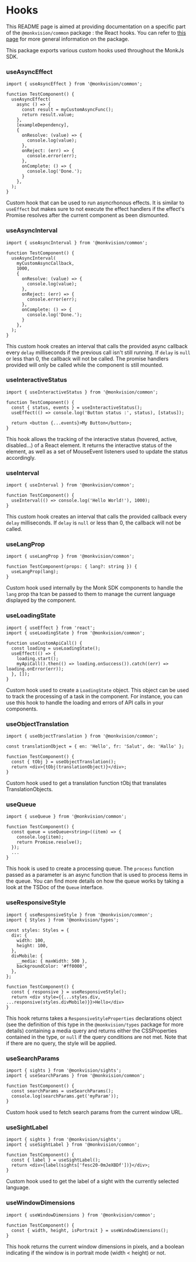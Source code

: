 # Hooks
This README page is aimed at providing documentation on a specific part of the `@monkvision/common` package : the
React hooks. You can refer to [this page](README.md) for more general information on the package.

This package exports various custom hooks used throughout the MonkJs SDK.

### useAsyncEffect
```tsx
import { useAsyncEffect } from '@monkvision/common';

function TestComponent() {
  useAsyncEffect(
    async () => {
      const result = myCustomAsyncFunc();
      return result.value;
    },
    [exampleDependency],
    {
      onResolve: (value) => {
        console.log(value);
      },
      onReject: (err) => {
        console.error(err);
      },
      onComplete: () => {
        console.log('Done.');
      }
    },
  );
}
```
Custom hook that can be used to run asyncrhonous effects. It is similar to `useEffect` but makes sure to not execute the
effect handlers if the effect's Promise resolves after the current component as been dismounted.

### useAsyncInterval

```tsx
import { useAsyncInterval } from '@monkvision/common';

function TestComponent() {
  useAsyncInterval(
    myCustomAsyncCallback,
    1000,
    {
      onResolve: (value) => {
        console.log(value);
      },
      onReject: (err) => {
        console.error(err);
      },
      onComplete: () => {
        console.log('Done.');
      }
    },
  );
}
```
This custom hook creates an interval that calls the provided async callback every `delay` milliseconds if the previous
call isn't still running. If `delay` is `null` or less than 0, the callback will not be called. The promise handlers
provided will only be called while the component is still mounted.

### useInteractiveStatus
```tsx
import { useInteractiveStatus } from '@monkvision/common';

function TestComponent() {
  const { status, events } = useInteractiveStatus();
  useEffect(() => console.log('Button status :', status), [status]);

  return <button {...events}>My Button</button>;
}
```
This hook allows the tracking of the interactive status (hovered, active, disabled...) of a React element. It returns
the interactive status of the element, as well as a set of MouseEvent listeners used to update the status accordingly.

### useInterval
```tsx
import { useInterval } from '@monkvision/common';

function TestComponent() {
  useInterval(() => console.log('Hello World!'), 1000);
}
```
This custom hook creates an interval that calls the provided callback every `delay` milliseconds. If `delay` is `null`
or less than 0, the callback will not be called.

### useLangProp
```tsx
import { useLangProp } from '@monkvision/common';

function TestComponent(props: { lang?: string }) {
  useLangProp(lang);
}
```
Custom hook used internally by the Monk SDK components to handle the `lang` prop tha tcan be passed to them to manage
the current language displayed by the component.

### useLoadingState
```tsx
import { useEffect } from 'react';
import { useLoadingState } from '@monkvision/common';

function useCustomApiCall() {
  const loading = useLoadingState();
  useEffect(() => {
    loading.start();
    myApiCall().then(() => loading.onSuccess()).catch((err) => loading.onError(err));
  }, []);
}
```
Custom hook used to create a `LoadingState` object. This object can be used to track the processing of a task in the
component. For instance, you can use this hook to handle the loading and errors of API calls in your components.

### useObjectTranslation
```tsx
import { useObjectTranslation } from '@monkvision/common';

const translationObject = { en: 'Hello', fr: 'Salut', de: 'Hallo' };

function TestComponent() {
  const { tObj } = useObjectTranslation();
  return <div>{tObj(translationObject)}</div>;
}
```
Custom hook used to get a translation function tObj that translates TranslationObjects.

### useQueue
```tsx
import { useQueue } from '@monkvision/common';

function TestComponent() {
  const queue = useQueue<string>((item) => {
    console.log(item);
    return Promise.resolve();
  });
  ...
}
```

This hook is used to create a processing queue. The `process` function passed as a parameter is an async function
that is used to process items in the queue. You can find more details on how the queue works by taking a look at the
TSDoc of the `Queue` interface.

### useResponsiveStyle
```tsx
import { useResponsiveStyle } from '@monkvision/common';
import { Styles } from '@monkvision/types';

const styles: Styles = {
  div: {
    width: 100,
    height: 100,
  },
  divMobile: {
    __media: { maxWidth: 500 },
    backgroundColor: '#ff0000',
  },
};

function TestComponent() {
  const { responsive } = useResponsiveStyle();
  return <div style={{...styles.div, ...responsive(styles.divMobile)}}>Hello</div>
}
```
This hook returns takes a `ResponsiveStyleProperties` declarations object (see the definition of this type in the
`@monkvision/types` package for more details) containing a media query and returns either the CSSProperties contained in
the type, or `null` if the query conditions are not met. Note that if there are no query, the style will be applied.

### useSearchParams
```tsx
import { sights } from '@monkvision/sights';
import { useSearchParams } from '@monkvision/common';

function TestComponent() {
  const searchParams = useSearchParams();
  console.log(searchParams.get('myParam'));
}
```
Custom hook used to fetch search params from the current window URL.

### useSightLabel
```tsx
import { sights } from '@monkvision/sights';
import { useSightLabel } from '@monkvision/common';

function TestComponent() {
  const { label } = useSightLabel();
  return <div>{label(sights['fesc20-0mJeXBDf'])}</div>;
}
```
Custom hook used to get the label of a sight with the currently selected language.

### useWindowDimensions
```tsx
import { useWindowDimensions } from '@monkvision/common';

function TestComponent() {
  const { width, height, isPortrait } = useWindowDimensions();
}
```
This hook returns the current window dimensions in pixels, and a boolean indicating if the window is in portrait mode
(width < height) or not.
